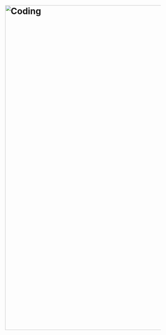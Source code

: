 <h1 /h1>
<img align="right" alt="Coding" width="1050" src="https://media.licdn.com/dms/image/D4D16AQE3FQ_Z7hKgEw/profile-displaybackgroundimage-shrink_350_1400/0/1671054531326?e=1676505600&v=beta&t=GreYQk7xKL083LA9Qs6FgmORUXwnQipfPeZgSpdZhZ8"
<h3 </h3>



